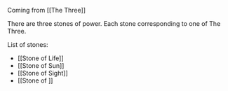 Coming from [[The Three]]

There are three stones of power. Each stone corresponding to one of The Three.

List of stones:
- [[Stone of Life]]
- [[Stone of Sun]]
- [[Stone of Sight]]
- [[Stone of ]]
